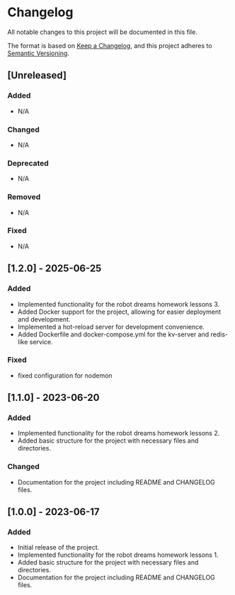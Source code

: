# Changelog

All notable changes to this project will be documented in this file.

The format is based on [Keep a Changelog](https://keepachangelog.com/en/1.1.0/),
and this project adheres to [Semantic Versioning](https://semver.org/spec/v2.0.0.html).

## [Unreleased]
### Added
- N/A

### Changed
- N/A

### Deprecated
- N/A

### Removed
- N/A

### Fixed
- N/A


## [1.2.0] - 2025-06-25
### Added
- Implemented functionality for the robot dreams homework lessons 3.
- Added Docker support for the project, allowing for easier deployment and development.
- Implemented a hot-reload server for development convenience.
- Added Dockerfile and docker-compose.yml for the kv-server and redis-like service.

### Fixed
- fixed configuration for nodemon

## [1.1.0] - 2023-06-20
### Added
- Implemented functionality for the robot dreams homework lessons 2.
- Added basic structure for the project with necessary files and directories.

### Changed
- Documentation for the project including README and CHANGELOG files.



## [1.0.0] - 2023-06-17
### Added
- Initial release of the project.
- Implemented functionality for the robot dreams homework lessons 1.
- Added basic structure for the project with necessary files and directories.
- Documentation for the project including README and CHANGELOG files.



